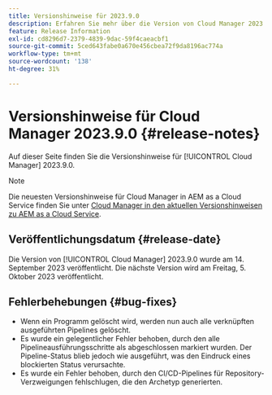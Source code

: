```yaml
---
title: Versionshinweise für 2023.9.0
description: Erfahren Sie mehr über die Version von Cloud Manager 2023.9.0.
feature: Release Information
exl-id: cd8296d7-2379-4839-9dac-59f4caeacbf1
source-git-commit: 5ced643fabe0a670e456cbea72f9da8196ac774a
workflow-type: tm+mt
source-wordcount: '138'
ht-degree: 31%

---
```


# Versionshinweise für Cloud Manager 2023.9.0 {#release-notes}

Auf dieser Seite finden Sie die Versionshinweise für [!UICONTROL Cloud Manager] 2023.9.0.

>[!NOTE]
>
>Die neuesten Versionshinweise für Cloud Manager in AEM as a Cloud Service finden Sie unter [Cloud Manager in den aktuellen Versionshinweisen zu AEM as a Cloud Service](https://experienceleague.adobe.com/en/docs/experience-manager-cloud-service/content/release-notes/cloud-manager/current).

## Veröffentlichungsdatum {#release-date}

Die Version von [!UICONTROL Cloud Manager] 2023.9.0 wurde am 14. September 2023 veröffentlicht. Die nächste Version wird am Freitag, 5. Oktober 2023 veröffentlicht.

## Fehlerbehebungen {#bug-fixes}

* Wenn ein Programm gelöscht wird, werden nun auch alle verknüpften ausgeführten Pipelines gelöscht.
* Es wurde ein gelegentlicher Fehler behoben, durch den alle Pipelineausführungsschritte als abgeschlossen markiert wurden. Der Pipeline-Status blieb jedoch wie ausgeführt, was den Eindruck eines blockierten Status verursachte.
* Es wurde ein Fehler behoben, durch den CI/CD-Pipelines für Repository-Verzweigungen fehlschlugen, die den Archetyp generierten.
